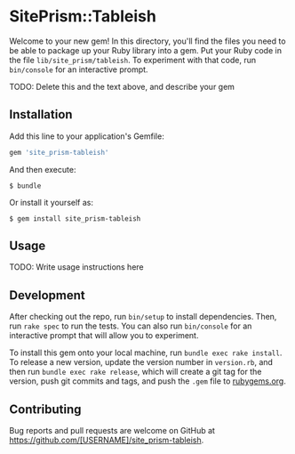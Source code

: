 # SitePrism::Tableish

Welcome to your new gem! In this directory, you'll find the files you need to be able to package up your Ruby library into a gem. Put your Ruby code in the file `lib/site_prism/tableish`. To experiment with that code, run `bin/console` for an interactive prompt.

TODO: Delete this and the text above, and describe your gem

## Installation

Add this line to your application's Gemfile:

```ruby
gem 'site_prism-tableish'
```

And then execute:

    $ bundle

Or install it yourself as:

    $ gem install site_prism-tableish

## Usage

TODO: Write usage instructions here

## Development

After checking out the repo, run `bin/setup` to install dependencies. Then, run `rake spec` to run the tests. You can also run `bin/console` for an interactive prompt that will allow you to experiment.

To install this gem onto your local machine, run `bundle exec rake install`. To release a new version, update the version number in `version.rb`, and then run `bundle exec rake release`, which will create a git tag for the version, push git commits and tags, and push the `.gem` file to [rubygems.org](https://rubygems.org).

## Contributing

Bug reports and pull requests are welcome on GitHub at https://github.com/[USERNAME]/site_prism-tableish.

